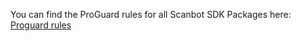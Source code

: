You can find the ProGuard rules for all Scanbot SDK Packages here: [Proguard rules](https://gist.github.com/dmitry-zaitsev/1ee9a8d9aa041c49416b)